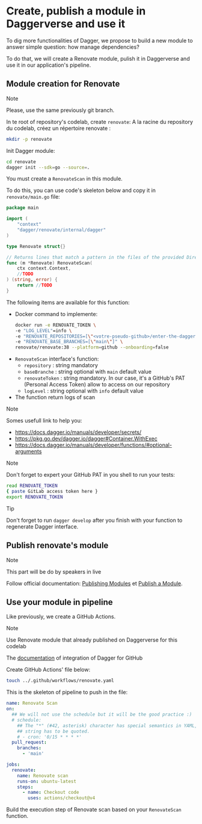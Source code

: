 # Create, publish a module in Daggerverse and use it

To dig more functionalities of Dagger, we propose to build a new module to answer simple question: how manage dependencies?

To do that, we will create a Renovate module, pulish it in Daggerverse and use it in our application's pipeline.

## Module creation for Renovate

> [!NOTE]
> Please, use the same previously git branch.

In te root of repository's codelab, create `renovate`:
A la racine du repository du codelab, créez un répertoire renovate :
```bash
mkdir -p renovate
```

Init Dagger module:
```bash
cd renovate
dagger init --sdk=go --source=.
```

You must create a `RenovateScan` in this module.

To do this, you can use code's skeleton below and copy it in `renovate/main.go` file:

```go
package main

import (
	"context"
	"dagger/renovate/internal/dagger"
)

type Renovate struct{}

// Returns lines that match a pattern in the files of the provided Directory
func (m *Renovate) RenovateScan(
	ctx context.Context,
	//TODO
) (string, error) {
	return //TODO
}
```

The following items are available for this function:

- Docker command to implemente:
    ```bash
    docker run -e RENOVATE_TOKEN \
    -e "LOG_LEVEL"=info \
    -e "RENOVATE_REPOSITORIES=[\"<votre-pseudo-github>/enter-the-daggerverse\"]" \
    -e "RENOVATE_BASE_BRANCHES=[\"main\"]" \
    renovate/renovate:38 --platform=github --onboarding=false
    ```
- `RenovateScan` interface's function:
  - `repository` : string mandatory
  - `baseBranche` : string optional with `main` default value
  - `renovateToken` : string mandatory. In our case, it's a GitHub's PAT (Personal Access Token) allow to access on our repository
  - `logLevel` : string optional with `info` default value
- The function return logs of scan

> [!NOTE]
> Somes usefull link to help you:
> - https://docs.dagger.io/manuals/developer/secrets/
> - https://pkg.go.dev/dagger.io/dagger#Container.WithExec
> - https://docs.dagger.io/manuals/developer/functions/#optional-arguments

> [!NOTE]
> Don't forget to expert your GitHub PAT in you shell to run your tests:
> ```bash
> read RENOVATE_TOKEN
> { paste GitLab access token here }
> export RENOVATE_TOKEN
> ```

> [!TIP]
> Don't forget to run `dagger develop` after you finish with your function to regenerate Dagger interface.

## Publish renovate's module

> [!NOTE]
> This part will be do by speakers in live

Follow official documentation: [Publishing Modules](https://docs.dagger.io/manuals/developer/publish-modules) et [Publish a Module](https://daggerverse.dev/publish).

## Use your module in pipeline

Like previously, we create a GitHub Actions.

> [!NOTE]
> Use Renovate module that already published on Daggerverse for this codelab
> 
> The [documentation](https://docs.dagger.io/integrations/github) of integration of Dagger for GitHub

Create GitHub Actions' file below:
```bash
touch ../.github/workflows/renovate.yaml
```

This is the skeleton of pipeline to push in the file:

```yaml
name: Renovate Scan
on:
  ## We will not use the schedule but it will be the good practice :)
  # schedule:
    ## The "*" (#42, asterisk) character has special semantics in YAML, so this
    ## string has to be quoted.
    # - cron: '0/15 * * * *'
  pull_request:
    branches:
      - 'main'

jobs:
  renovate:
    name: Renovate scan
    runs-on: ubuntu-latest
    steps:
      - name: Checkout code
        uses: actions/checkout@v4
```

Build the execution step of Renovate scan based on your `RenovateScan` function.
